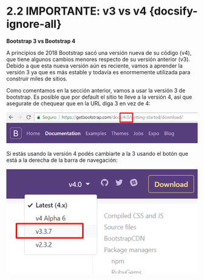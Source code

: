 # 2.2 IMPORTANTE: v3 vs v4 {docsify-ignore-all}

**Bootstrap 3 vs Bootstrap 4**

A principios de 2018 Bootstrap sacó una versión nueva de su código (v4), que tiene algunos cambios menores respecto de su versión anterior (v3). Debido a que esta nueva versión aún es reciente, vamos a aprender la versión 3 ya que es más estable y todavía es enormemente utilizada para construir miles de sitios.

Como comentamos en la sección anterior, vamos a usar la versión 3 de bootstrap. Es posible que por default el sitio te lleve a la versión 4, así que asegurate de chequear que en la URL diga 3 en vez de 4:

![bootstrap-1](../_images/05_2_2_bootstrap-1.png)

Si estás usando la versión 4 podés cambiarte a la 3 usando el botón que está a la derecha de la barra de navegación:

![bootstrap-2](../_images/05_2_2_bootstrap-2.png)
